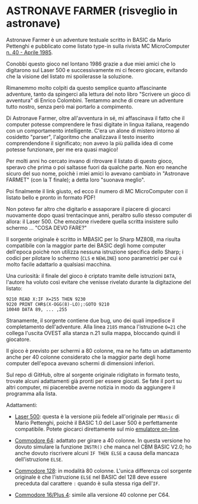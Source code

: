 # ASTRONAVE FARMER (risveglio in astronave)

Astronave Farmer è un adventure testuale scritto in BASIC da Mario Pettenghi
e pubblicato come listato type-in sulla rivista MC MicroComputer [n. 40 - Aprile 1985](http://www.digitanto.it/mc-online/PDF/Articoli/040_160_163_0.pdf).

Conobbi questo gioco nel lontano 1986 grazie a due miei amici che lo digitarono sul 
Laser 500 e successivamente mi ci fecero giocare, evitando che la visione del listato 
mi spoilerasse la soluzione. 

Rimanemmo molto colpiti da questo semplice quanto affascinante adventure, tanto da 
spingerci alla lettura del noto libro "Scrivere un gioco di avventura" di Enrico 
Colombini. Tentammo anche di creare un adventure tutto nostro, senza però mai 
portarlo a compimento.

Di Astronave Farmer, oltre all'avventura in sé, mi affascinava il fatto che il computer
potesse comprendere le frasi digitate in lingua italiana, reagendo con un comportamento 
intelligente. C'era un alone di mistero intorno al cosidetto "parser", l'algoritmo
che analizzava il testo inserito comprendendone il significato; non avevo la 
più pallida idea di come potesse funzionare, per me era quasi magico!

Per molti anni ho cercato invano di ritrovare il listato di questo gioco, speravo che 
prima o poi saltasse fuori da qualche parte. Non ero neanche sicuro del suo nome, poichè 
i miei amici lo avevano cambiato in "Astronave FARMET" (con la T finale); a detta 
loro "suonava meglio". 

Poi finalmente il link giusto, ed ecco il numero di MC MicroComputer con il listato 
bello e pronto in formato PDF!

Non potevo far altro che digitarlo e assaporare il piacere di giocarci nuovamente 
dopo quasi trentacinque anni, peraltro sullo stesso computer di allora: il Laser 500. Che emozione
rivedere quella scritta insistere sullo schermo ... "COSA DEVO FARE?"

Il sorgente originale è scritto in MBASIC per lo Sharp MZ80B, ma risulta compatibile
con la maggior parte dei BASIC degli home computer dell'epoca poichè non utilizza 
nessuna istruzione specifica dello Sharp; i codici per pilotare lo schermo (`CLS` e 
`NEWLINE`) sono parametrici per cui è molto facile adattarlo a qualsiasi macchina.

Una curiosità: il finale del gioco è criptato tramite delle istruzioni `DATA`, l'autore
ha voluto così evitare che venisse rivelato durante la digitazione del listato:
```
9210 READ X:IF X=255 THEN 9230
9220 PRINT CHR$(X-OGG(8)-LO);:GOTO 9210
10040 DATA 89, ... ,255
```

Stranamente, il sorgente contiene due bug, uno dei quali impedisce il completamento
dell'adventure. Alla linea `2185` manca l'istruzione `O=21` che collega l'uscita
OVEST alla stanza n.21 sulla mappa, bloccando quindi il giocatore. 

Il gioco è previsto per schermi a 80 colonne, ma ne ho fatto un adattamento anche
per 40 colonne considerato che la maggior parte degli home computer dell'epoca 
avevano schermi di dimensioni inferiori.

Sul repo di GitHub, oltre al sorgente originale ridigitato in formato testo, 
trovate alcuni adattamenti già pronti per essere giocati. Se fate il port su altri 
computer, mi piacerebbe averne notizia in modo da aggiungere il programma alla lista.

Adattamenti:

- [Laser 500](astronave_farmer.laser500.bin): questa è la versione più fedele all'originale per `MBasic` 
di Mario Pettenghi, poichè il BASIC 1.0 del Laser 500 è perfettamente compatibile.
Potete giocarci direttamente sul mio [emulatore on-line](https://nippur72.github.io/laser500emu/?load=astronave_farmer.bin).

- [Commodore 64](astronave_farmer.c64.prg): adattato per girare a 40 colonne. In questa versione ho 
dovuto simulare la funzione `INSTR()` che manca nel CBM BASIC V2.0; ho anche dovuto 
riscrivere alcuni `IF THEN ELSE` a causa della mancaza dell'istruzione `ELSE`.

- [Commodore 128](astronave_farmer.c128.prg): in modalità 80 colonne. L'unica differenza col sorgente 
originale è che l'istruzione `ELSE` nel BASIC del 128 deve essere preceduta dal 
carattere `:` quando è sulla stessa riga dell'`IF`.

- [Commodore 16/Plus 4](astronave_farmer.c16.prg): simile alla versione 40 colonne per C64.


